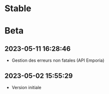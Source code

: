 Stable
=========================

Beta
=========================

2023-05-11 16:28:46
-------------------
* Gestion des erreurs non fatales (API Emporia)

2023-05-02 15:55:29
-------------------
* Version initiale

